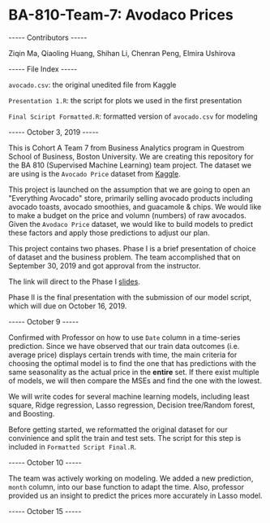 # BA-810-Team-7: Avodaco Prices

----- Contributors -----

Ziqin Ma, Qiaoling Huang, Shihan Li, Chenran Peng, Elmira Ushirova

----- File Index -----

`avocado.csv`: the original unedited file from Kaggle

`Presentation 1.R`: the script for plots we used in the first presentation

`Final Sciript Formatted.R`: formatted version of `avocado.csv` for modeling

----- October 3, 2019 -----

This is Cohort A Team 7 from Business Analytics program in Questrom School of Business, Boston University. We are creating this repository for the BA 810 (Supervised Machine Learning) team project. The dataset we are using is the `Avocado Price` dataset from [Kaggle](https://www.kaggle.com/neuromusic/avocado-prices).

This project is launched on the assumption that we are going to open an "Everything Avocado" store, primarily selling avocado products including avocado toasts, avocado smoothies, and guacamole & chips. We would like to make a budget on the price and volumn (numbers) of raw avocados. Given the `Avodaco Price` dataset, we would like to build models to predict these factors and apply those predictions to adjust our plan.

This project contains two phases. Phase I is a brief presentation of choice of dataset and the business problem. The team accomplished that on September 30, 2019 and got approval from the instructor.

The link will direct to the Phase I [slides](https://docs.google.com/presentation/d/1g5iKTYi_I7GHrR_ptDDSRX2YzNs0mWYvDxJCneS36Dc/edit#slide=id.p).

Phase II is the final presentation with the submission of our model script, which will due on October 16, 2019.

----- October 9 -----

Confirmed with Professor on how to use `Date` column in a time-series prediction. Since we have observed that our train data outcomes (i.e. average price) displays certain trends with time, the main criteria for choosing the optimal model is to find the one that has predictions with the same seasonality as the actual price in the **entire** set. If there exist multiple of models, we will then compare the MSEs and find the one with the lowest.

We will write codes for several machine learning models, including least square, Ridge regression, Lasso regression, Decision tree/Random forest, and Boosting. 

Before getting started, we reformatted the original dataset for our convinience and split the train and test sets. The script for this step is included in `Formatted Script Final.R`.

----- October 10 -----

The team was actively working on modeling. We added a new prediction, `month` column, into our base function to adapt the time. Also, professor provided us an insight to predict the prices more accurately in Lasso model.

----- October 15 -----

